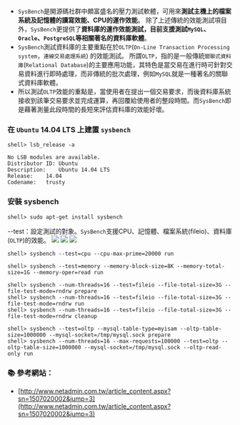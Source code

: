 - `SysBench`是開源碼社群中頗富盛名的壓力測試軟體，可用來**測試主機上的檔案系統及記憶體的讀寫效能、CPU的運作效能**。 
除了上述傳統的效能測試項目外，`SysBench`更提供了**資料庫的運作效能測試，目前支援測試`MySQL`、`Oracle`、`PostgreSQL`等相關著名的資料庫軟體**。 
- `SysBench`測試資料庫的主要重點在於`OLTP`(`On-Line Transaction Processing system`，`連線交易處理系統`) 的效能測試。 
所謂`OLTP`，指的是一般傳統`關聯式資料庫`(`Relational Database`)的主要應用功能，其特色是當交易在進行時可針對交易資料進行即時處理，而非傳統的批次處理，例如`MySQL`就是一種著名的關聯式資料庫軟體。 
- 所以測試`OLTP`效能的重點是，當使用者在提出一個交易要求，而後資料庫系統接收到該筆交易要求並完成運算，再回覆給使用者的整段時間。而`SysBench`即是藉著測量此段時間的長短來評估資料庫的效能好壞。 



### 在 `Ubuntu` 14.04 LTS 上建置 `sysbench`

```console
shell> lsb_release -a
```
```
No LSB modules are available.
Distributor ID:	Ubuntu
Description:	Ubuntu 14.04 LTS
Release:	14.04
Codename:	trusty
```
### 安裝 sysbench 
```console
shell> sudo apt-get install sysbench
```


--test：設定測試的對象。`SysBench`支援CPU、記憶體、檔案系統(fileio)、資料庫(`OLTP`)的效能。
![](http://www.netadmin.com.tw/images/news/NP150702000215070214031103.png)
![](http://www.netadmin.com.tw/images/news/NP150702000215070214033201.png)
![](http://www.netadmin.com.tw/images/news/NP150702000215070214033302.png)
```console
shell> sysbench --test=cpu --cpu-max-prime=20000 run
```
```console
shell> sysbench --test=memory --memory-block-size=8K --memory-total-size=1G --memory-oper=read run  
```
```console
shell> sysbench --num-threads=16 --test=fileio --file-total-size=3G --file-test-mode=rndrw prepare
shell> sysbench --num-threads=16 --test=fileio --file-total-size=3G --file-test-mode=rndrw run
shell> sysbench --num-threads=16 --test=fileio --file-total-size=3G --file-test-mode=rndrw cleanup
```

```console
shell> sysbench --test=oltp --mysql-table-type=myisam --oltp-table-size=1000000 --mysql-socket=/tmp/mysql.sock prepare
shell> sysbench --num-threads=16 --max-requests=100000 --test=oltp --oltp-table-size=1000000 --mysql-socket=/tmp/mysql.sock --oltp-read-only run
```


### :books: 參考網站：
- [http://www.netadmin.com.tw/article_content.aspx?sn=1507020002&jump=3](http://www.netadmin.com.tw/article_content.aspx?sn=1507020002&jump=3)